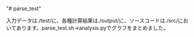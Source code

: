 "# parse_test" 

入力データは./test/に、各種計算結果は./output/に、ソースコードは./src/においてあります。parse_test.sh→analysis.pyでグラフをまとめました。

